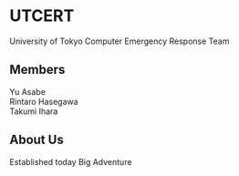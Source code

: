 # UTCERT
University of Tokyo Computer Emergency Response Team

## Members
Yu Asabe  
Rintaro Hasegawa  
Takumi Ihara  

## About Us
Established today
Big Adventure
